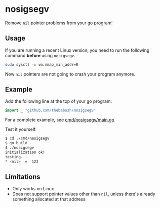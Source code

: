 # nosigsegv

Remove `nil` pointer problems from your go program!

## Usage

If you are running a recent Linux version, you need to run the following command **before** using `nosigsegv`.

```sh
sudo sysctl -w vm.mmap_min_addr=0
```

Now `nil` pointers are not going to crash your program anymore.

## Example

Add the following line at the top of your go program:

```go
import _ "github.com/thebabush/nosigsegv"
```

For a complete example, see [cmd/nosigsegv/main.go](cmd/nosigsegv/main.go).

Test it yourself:

```sh
$ cd ./cmd/nosigsegv
$ go build
$ ./nosigsegv
initialization ok!
testing...
* <nil>  =  123
```

## Limitations

- Only works on Linux
- Does not support pointer values other than `nil`, unless there's already something allocated at that address

